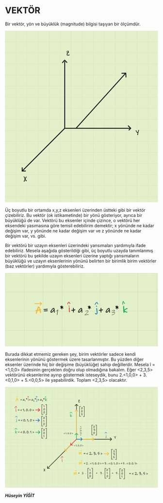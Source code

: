 # VEKTÖR

Bir vektör, yön ve büyüklük (magnitude) bilgisi taşıyan bir ölçümdür.

![Null](https://github.com/ruzgiiar/math/blob/main/null.png)

Üç boyutlu bir ortamda x,y,z eksenleri üzerinden üstteki gibi bir vektör çizebiliriz. Bu vektör (ok istikametinde) bir yönü gösteriyor, ayrıca bir büyüklüğü de var. Vektörü bu eksenler içinde çizince, o vektörü her eksendeki yasımasına göre temsil edebilirim demektir; x yönünde ne kadar değişim var, y yönünde ne kadar değişim var ve z yönünde ne kadar değişim var, vs. gibi.

Bir vektörü bir uzayın eksenleri üzerindeki yansımaları yardımıyla ifade edebiliriz. Mesela aşağıda gösterildiği gibi, üç boyutlu uzayda tanımlanmış bir vektörü bu şekilde uzayın eksenleri üzerine yaptığı yansımaların büyüklüğü ve uzayın eksenlerinin yönünü belirten bir birimlik birim vektörler (baz vektörler) yardımıyla gösterebiliriz.

![Denklem](https://github.com/ruzgiiar/math/blob/main/denklem.png)

Burada dikkat etmemiz gereken şey, birim vektörler sadece kendi eksenlerinin yönünü göstermek üzere tasarlanmıştır. Bu yüzden diğer eksenler üzerinde hiç bir değişime (büyüklüğe) sahip değillerdir. Mesela î = <1,0,0> ifadesinin gerçekten doğru olup olmadığına bakalım. Eğer <2,3,5> vektörünü eksenlerine ayırıp göstermek isteseydik, bunu 2.<1,0,0> + 3.<0,1,0> + 5.<0,0,5> ile yapabilirdik. Toplam <2,3,5> olacaktır.

![ispat](https://github.com/ruzgiiar/math/blob/main/ispat.png)

***Hüseyin YİĞİT***
